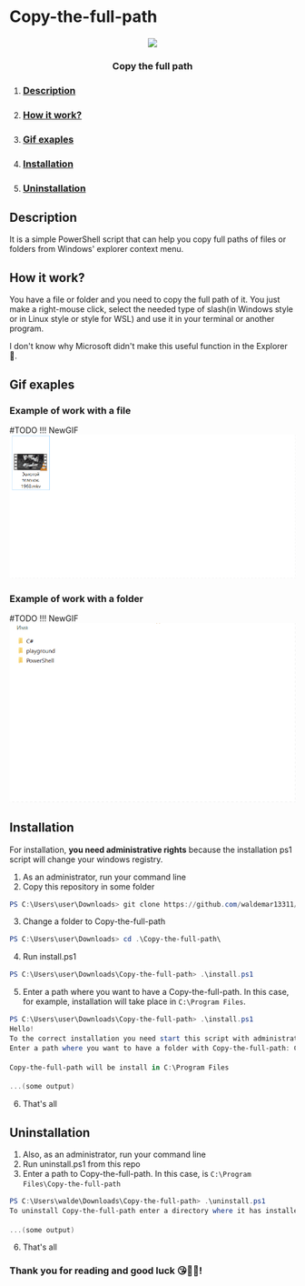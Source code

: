 # Copy-the-full-path

<div>
<p align="center">
    <img align="center" src="logo.ico" />
</p>
<h3  align="center">Copy the full path</h3>
</div>

1. ### [Description](#description)
2. ### [How it work?](#howitwork)
3. ### [Gif exaples](#gifexaples)
4. ### [Installation](#installation)
5. ### [Uninstallation](#uninstallation)

## Description <a name="description"></a>
It is a simple PowerShell script that can help you copy full paths of files or folders from Windows' explorer context menu.

## How it work? <a name="howitwork"></a>
You have a file or folder and you need to copy the full path of it. You just make a right-mouse click, select the needed type of slash(in Windows style or in Linux style or style for WSL) and use it in your terminal or another program.

I don't know why Microsoft didn't make this useful function in the Explorer 🤔.

## Gif exaples <a name="gifexaples"></a>
### Example of work with a file
#TODO !!! NewGIF
![](gif/FileExample.gif)

### Example of work with a folder
#TODO !!! NewGIF
![](gif/FolderExample.gif)

## Installation <a name="installation"></a>
For installation, **you need administrative rights** because the installation ps1 script will change your windows registry.

1. As an administrator, run your command line
2. Copy this repository in some folder
```powershell
PS C:\Users\user\Downloads> git clone https://github.com/waldemar13311/Copy-the-full-path.git
```
3. Change a folder to Copy-the-full-path
```powershell
PS C:\Users\user\Downloads> cd .\Copy-the-full-path\
```
4. Run install.ps1
```powershell
PS C:\Users\user\Downloads\Copy-the-full-path> .\install.ps1
```
5. Enter a path where you want to have a Copy-the-full-path. In this case, for example, installation will take place in `C:\Program Files`.

```powershell
PS C:\Users\user\Downloads\Copy-the-full-path> .\install.ps1
Hello!
To the correct installation you need start this script with administrative rights
Enter a path where you want to have a folder with Copy-the-full-path: C:\Program Files

Copy-the-full-path will be install in C:\Program Files

...(some output)
```
6. That's all
   
## Uninstallation <a name="uninstallation"></a>
1. Also, as an administrator, run your command line
2. Run uninstall.ps1 from this repo
3. Enter a path to Copy-the-full-path. In this case, is `C:\Program Files\Copy-the-full-path`
```powershell
PS C:\Users\walde\Downloads\Copy-the-full-path> .\uninstall.ps1
To uninstall Copy-the-full-path enter a directory where it has installed: C:\Program Files\Copy-the-full-path

...(some output)
```
6. That's all

### Thank you for reading and good luck 😘🥳💘!